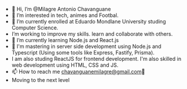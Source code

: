 - 👋 Hi, I’m @Milagre Antonio Chavanguane
- 👀 I’m interested in tech, animes and Footbal.
- 🌱 I’m currently enrolled at Eduardo Mondlane University studing Computer Science.
-  I’m working to improve my skills. learn and collaborate with others.
- 🌱 I’m currently learning Node.js and React.js
- 💞️ I'm mastering  in server side development using Node.js and Typescript (Using some tools like Express, Fastify, Prisma).
- I am also studing  ReactJS  for frontend development. I'm also skilled in web development using HTML, CSS and JS.
- 📫 How to reach me chavanguanemilagre@gmail.com🚜
-  Moving to the next level 
>
